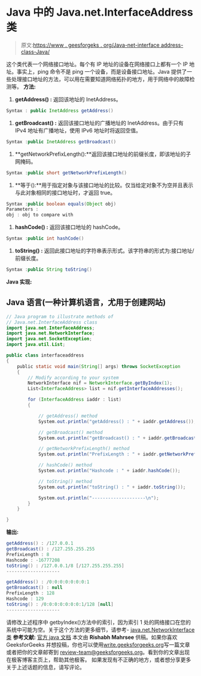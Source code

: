 # Java 中的 Java.net.InterfaceAddress 类

> 原文:[https://www . geesforgeks . org/Java-net-interface address-class-Java/](https://www.geeksforgeeks.org/java-net-interfaceaddress-class-java/)

这个类代表一个网络接口地址。每个有 IP 地址的设备在网络接口上都有一个 IP 地址。事实上，ping 命令不是 ping 一个设备，而是设备接口地址。Java 提供了一些处理接口地址的方法，可以用在需要知道网络拓扑的地方，用于网络中的故障检测等。
**方法:**

1.  **getAddress() :** 返回该地址的 InetAddress。

```java
Syntax : public InetAddress getAddress()
```

1.  **getBroadcast() :** 返回该接口地址的广播地址的 InetAddress。由于只有 IPv4 地址有广播地址，使用 IPv6 地址时将返回空值。

```java
Syntax :public InetAddress getBroadcast()
```

1.  **getNetworkPrefixLength():**返回该接口地址的前缀长度，即该地址的子网掩码。

```java
Syntax :public short getNetworkPrefixLength()
```

1.  **等于():**用于指定对象与该接口地址的比较。仅当给定对象不为空并且表示与此对象相同的接口地址时，才返回 true。

```java
Syntax :public boolean equals(Object obj)
Parameters :
obj : obj to compare with
```

1.  **hashCode() :** 返回该接口地址的 hashCode。

```java
Syntax :public int hashCode()
```

1.  **toString() :** 返回此接口地址的字符串表示形式。该字符串的形式为:接口地址/前缀长度。

```java
Syntax :public String toString()
```

**Java 实现:**

## Java 语言(一种计算机语言，尤用于创建网站)

```java
// Java program to illustrate methods of
// Java.net.InterfaceAddress class
import java.net.InterfaceAddress;
import java.net.NetworkInterface;
import java.net.SocketException;
import java.util.List;

public class interfaceaddress
{
    public static void main(String[] args) throws SocketException
    {
        // Modify according to your system
        NetworkInterface nif = NetworkInterface.getByIndex(1);
        List<InterfaceAddress> list = nif.getInterfaceAddresses();

        for (InterfaceAddress iaddr : list)
        {

            // getAddress() method
            System.out.println("getAddress() : " + iaddr.getAddress());

            // getBroadcast() method
            System.out.println("getBroadcast() : " + iaddr.getBroadcast());

            // getNetworkPrefixLength() method
            System.out.println("PrefixLength : " + iaddr.getNetworkPrefixLength());

            // hashCode() method
            System.out.println("Hashcode : " + iaddr.hashCode());

            // toString() method
            System.out.println("toString() : " + iaddr.toString());

            System.out.println("--------------------\n");
        }
    }

}
```

**输出:**

```java
getAddress() : /127.0.0.1
getBroadcast() : /127.255.255.255
PrefixLength : 8
Hashcode : -16777208
toString() : /127.0.0.1/8 [/127.255.255.255]
--------------------

getAddress() : /0:0:0:0:0:0:0:1
getBroadcast() : null
PrefixLength : 128
Hashcode : 129
toString() : /0:0:0:0:0:0:0:1/128 [null]
--------------------
```

请修改上述程序中 getbyIndex()方法中的索引，因为索引 1 处的网络接口在您的系统中可能为空。关于这个方法的更多细节，请参考- [java.net.NetworkInterface 类](https://write.geeksforgeeks.org/java-net-networkinterface-class-in-java/)
**参考文献:**
[官方 java 文档](https://docs.oracle.com/javase/7/docs/api/java/net/InterfaceAddress.html)
本文由 **Rishabh Mahrsee** 供稿。如果你喜欢 GeeksforGeeks 并想投稿，你也可以使用[write.geeksforgeeks.org](https://write.geeksforgeeks.org)写一篇文章或者把你的文章邮寄到 review-team@geeksforgeeks.org。看到你的文章出现在极客博客主页上，帮助其他极客。
如果发现有不正确的地方，或者想分享更多关于上述话题的信息，请写评论。